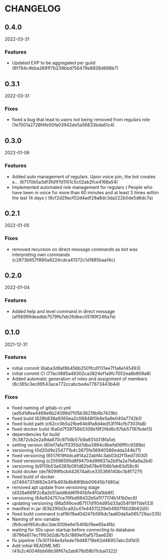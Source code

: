 # CHANGELOG

<!--- next entry here -->

## 0.4.0
2022-03-31

### Features

- Updated EXP to be aggregated per guild (6f794c4bba2691f7b239bbd756479e8838d698b7)

## 0.3.1
2022-03-31

### Fixes

- fixed a bug that lead to users not being removed from regulars role (1e7001a2728f4fe50fa03942de5a56833bda61c4)

## 0.3.0
2022-01-06

### Features

- Added auto management of regulars. Upon voice join, the bot creates a... (67170b5a3df3fd1f7d1101c5c02ab2fce4168a54)
- Implemented automated role management for regulars ( People who have been in voice for more than 60 minutes and at least 3 times within the last 14 days ) (6cf2d29acf02d4adf28a8dc3da222b0de5d6dc7a)

## 0.2.1
2022-01-05

### Fixes

- removed recursion on direct message commands as bot was interpreting own commands (c2873b657f890a8224cdca41372c1d1885baa14c)

## 0.2.0
2022-01-04

### Features

- Added help and level command in direct message (af56999deadbb7579fb7eb26dbec05189f246a7e)

## 0.1.0
2021-12-31

### Features

- initial commit (6aba3d9af8b456b2501fcd1131ee7f1a6e145493)
- initial commit CI (77ac0885a48302ca3824ef1a9fc7052ea8b809a8)
- Added automatic generation of roles and assignment of members (8c365c3ec89543ace772ccabcbe4a77673443b44)

### Fixes

- fixed naming of gitlab-ci.yml (ad5d1dfee4469e6b24099d7f05b36218b6b7429b)
- fixed build (629b838a9360ea2c06848f0b6e5a9e040a7742b1)
- fixed build path (c62cc0b5a2fbe64b9fa8d4ed53f1f4cfb7303fa8)
- fixed docker build (6a0d7f39756b5308e19f2f4d6c97bb57197bdef3)
- dependencies for build (fc3872cb2e2a9da870c9756b57b9a931d318fa5e)
- setting version (60ef7afa7f3355d7dba3994c8befd06ff0c9388e)
- versioning (0d20d9e254771b4c3875fe56940566edda244b71)
- fixed versioning (6517819fddca914a22abf4c3ab03d2f15ed73030)
- fixed versioning (c25596595d8f94704d99837a2b91a2a7b6a9a2b4)
- versioning (b9110b53a6381b091d82b678e9106b1eb83d58c9)
- build docker (de78099fbcb442674a8ce335366140bc1b8f727f)
- fixed build of docker (d7494737d662e341b493b8b88f8bb00645b7480a)
- removed apt update from versioning stage (d326a669f2c8a2b51add8dd6f945bfe4f0a1bb6f)
- versioning (64e924757ce76fbd68432b5d1f77174b141b0ec6)
- updating versioning (98a599ced67117d1f04d95d33a054f19f11de133)
- manifest in jar (63b290d3ca92c47e44511229e04907f8028b62d5)
- fixed build command (caf9b19ad0d247b566dc1aa60da5a065726ac035)
- Naming of env variable (fb6cebf854cdbc3de3006e6e154f4b19ee65e4fb)
- waiting for 30s upon startup before connecting to database (6796e617ec11f63d2db7b3c1869ef0af575ae626)
- fix pipeline (7e301144e4a1ede78d48718e62d46957abc2d1d3)
- Add initial README.MD (41b2c40046bb68b38f67a2ab876d58b11cba0322)